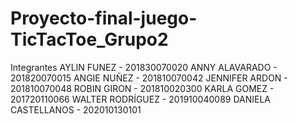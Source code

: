 # Proyecto-final-juego-TicTacToe_Grupo2
Integrantes
AYLIN FUNEZ - 201830070020
ANNY ALAVARADO - 201820070015
ANGIE NUÑEZ - 201810070042
JENNIFER ARDON - 201810070048
ROBIN GIRON - 201810020300
KARLA GOMEZ - 201720110066
WALTER RODRÍGUEZ - 201910040089
DANIELA CASTELLANOS - 202010130101
